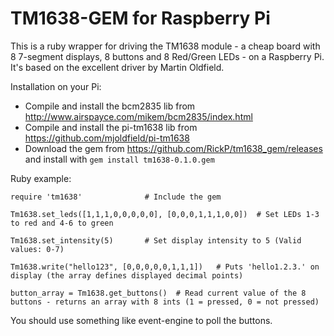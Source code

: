TM1638-GEM for Raspberry Pi
===========================

This is a ruby wrapper for driving the TM1638 module - a cheap board with 8 7-segment displays, 8 buttons and 8 Red/Green LEDs - on a Raspberry Pi. It's based on the excellent driver by Martin Oldfield.


Installation on your Pi:

- Compile and install the bcm2835 lib from http://www.airspayce.com/mikem/bcm2835/index.html
- Compile and install the pi-tm1638 lib from https://github.com/mjoldfield/pi-tm1638
- Download the gem from https://github.com/RickP/tm1638_gem/releases and install with `gem install tm1638-0.1.0.gem`


Ruby example:

    require 'tm1638'              # Include the gem

    Tm1638.set_leds([1,1,1,0,0,0,0,0], [0,0,0,1,1,1,0,0])  # Set LEDs 1-3 to red and 4-6 to green

    Tm1638.set_intensity(5)       # Set display intensity to 5 (Valid values: 0-7)

    Tm1638.write("hello123", [0,0,0,0,0,1,1,1])   # Puts 'hello1.2.3.' on display (the array defines displayed decimal points)

    button_array = Tm1638.get_buttons()  # Read current value of the 8 buttons - returns an array with 8 ints (1 = pressed, 0 = not pressed)



You should use something like event-engine to poll the buttons.
